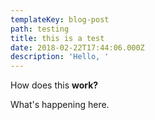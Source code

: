 ```yaml
---
templateKey: blog-post
path: testing
title: this is a test
date: 2018-02-22T17:44:06.000Z
description: 'Hello, '
---
```

How does this **work?**



What's happening here.

